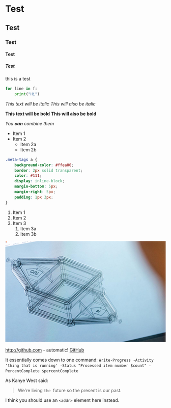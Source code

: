 # Test

## Test

### Test

#### Test

##### Test

this is a test

```python
for line in f:
    print("Hi")
```

*This text will be italic*
_This will also be italic_

**This text will be bold**
__This will also be bold__

_You **can** combine them_

* Item 1
* Item 2
  * Item 2a
  * Item 2b
  
```css
.meta-tags a {
    background-color: #ffea00;
    border: 2px solid transparent;
    color: #111;
    display: inline-block;
    margin-bottom: 5px;
    margin-right: 5px;
    padding: 1px 3px;
}
```

1. Item 1
1. Item 2
1. Item 3
   1. Item 3a
   1. Item 3b
   
![cool diagram](images/diag.jpg)


http://github.com - automatic!
[GitHub](http://github.com)

It essentially comes down to one command: `Write-Progress -Activity 'thing that is running' -Status "Processed item number $count" -PercentComplete $percentComplete`

As Kanye West said:

> We're living `the `future so
> the present is our past.

I think you should use an
`<addr>` element here instead.
